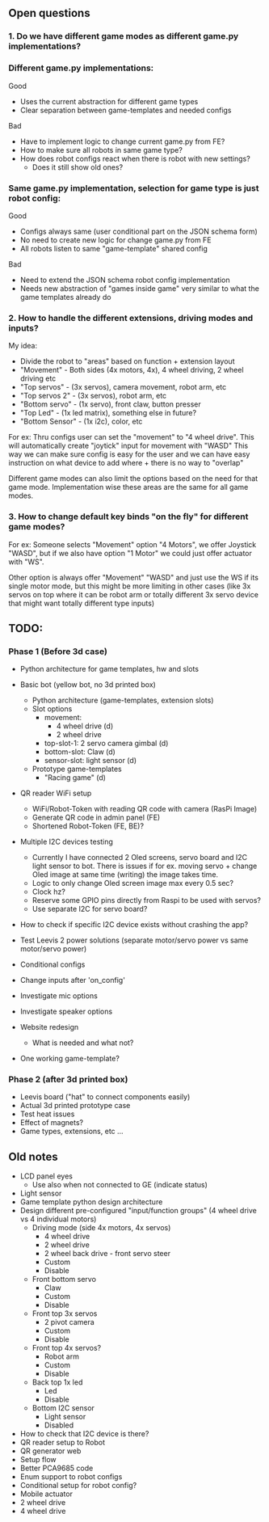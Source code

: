 ## Open questions

### 1. Do we have different game modes as different game.py implementations?

### Different game.py implementations:

Good

+ Uses the current abstraction for different game types
+ Clear separation between game-templates and needed configs

Bad

- Have to implement logic to change current game.py from FE?
- How to make sure all robots in same game type?
- How does robot configs react when there is robot with new settings?
  - Does it still show old ones?

### Same game.py implementation, selection for game type is just robot config:

Good

+ Configs always same (user conditional part on the JSON schema form)
+ No need to create new logic for change game.py from FE
+ All robots listen to same "game-template" shared config

Bad

- Need to extend the JSON schema robot config implementation
- Needs new abstraction of "games inside game" very similar to what the game templates
  already do

### 2. How to handle the different extensions, driving modes and inputs?

My idea:

- Divide the robot to "areas" based on function + extension layout
- "Movement" - Both sides (4x motors, 4x), 4 wheel driving, 2 wheel driving etc
- "Top servos" - (3x servos), camera movement, robot arm, etc
- "Top servos 2" - (3x servos), robot arm, etc
- "Bottom servo" - (1x servo), front claw, button presser
- "Top Led" - (1x led matrix), something else in future?
- "Bottom Sensor" - (1x i2c), color, etc

For ex: Thru configs user can set the "movement" to "4 wheel drive".
This will automatically create "joytick" input for movement with "WASD"
This way we can make sure config is easy for the user and we can have easy
instruction on what device to add where + there is no way to "overlap"

Different game modes can also limit the options based on the need for that game mode.
Implementation wise these areas are the same for all game modes.

### 3. How to change default key binds "on the fly" for different game modes?

For ex: Someone selects "Movement" option "4 Motors", we offer Joystick "WASD", but
if we also have option "1 Motor" we could just offer actuator with "WS".

Other option is always offer "Movement" "WASD" and just use the WS if its single motor mode,
but this might be more limiting in other cases (like 3x servos on top where it can be robot arm
or totally different 3x servo device that might want totally different type inputs)


## TODO:

### Phase 1 (Before 3d case)

- Python architecture for game templates, hw and slots
- Basic bot (yellow bot, no 3d printed box)
    - Python architecture (game-templates, extension slots)
    - Slot options
        - movement:
            - 4 wheel drive (d)
            - 2 wheel drive
        - top-slot-1: 2 servo camera gimbal (d)
        - bottom-slot: Claw (d)
        - sensor-slot: light sensor (d)
    - Prototype game-templates
        - "Racing game" (d)
- QR reader WiFi setup
    - WiFi/Robot-Token with reading QR code with camera (RasPi Image)
    - Generate QR code in admin panel (FE)
    - Shortened Robot-Token (FE, BE)?
- Multiple I2C devices testing
    - Currently I have connected 2 Oled screens, servo board and I2C light sensor to bot.
      There is issues if for ex. moving servo + change Oled image at same time (writing)
      the image takes time.
    - Logic to only change Oled screen image max every 0.5 sec?
    - Clock hz?
    - Reserve some GPIO pins directly from Raspi to be used with servos?
    - Use separate I2C for servo board?
- How to check if specific I2C device exists without crashing the app?
- Test Leevis 2 power solutions (separate motor/servo power vs same motor/servo power)
- Conditional configs
- Change inputs after 'on_config'
- Investigate mic options
- Investigate speaker options

- Website redesign
    - What is needed and what not?
- One working game-template?

### Phase 2 (after 3d printed box)

- Leevis board ("hat" to connect components easily)
- Actual 3d printed prototype case
- Test heat issues
- Effect of magnets?
- Game types, extensions, etc ...


## Old notes
- LCD panel eyes
    - Use also when not connected to GE (indicate status)
- Light sensor
- Game template python design architecture
- Design different pre-configured "input/function groups" (4 wheel drive vs 4 individual motors)
    - Driving mode (side 4x motors, 4x servos)
        - 4 wheel drive
        - 2 wheel drive
        - 2 wheel back drive - front servo steer
        - Custom
        - Disable
    - Front bottom servo
        - Claw
        - Custom
        - Disable
    - Front top 3x servos
        - 2 pivot camera
        - Custom
        - Disable
    - Front top 4x servos?
        - Robot arm
        - Custom
        - Disable
    - Back top 1x led
        - Led
        - Disable
    - Bottom I2C sensor
        - Light sensor
        - Disabled
- How to check that I2C device is there?
- QR reader setup to Robot
- QR generator web
- Setup flow
- Better PCA9685 code
- Enum support to robot configs
- Conditional setup for robot config?
- Mobile actuator
- 2 wheel drive
- 4 wheel drive

